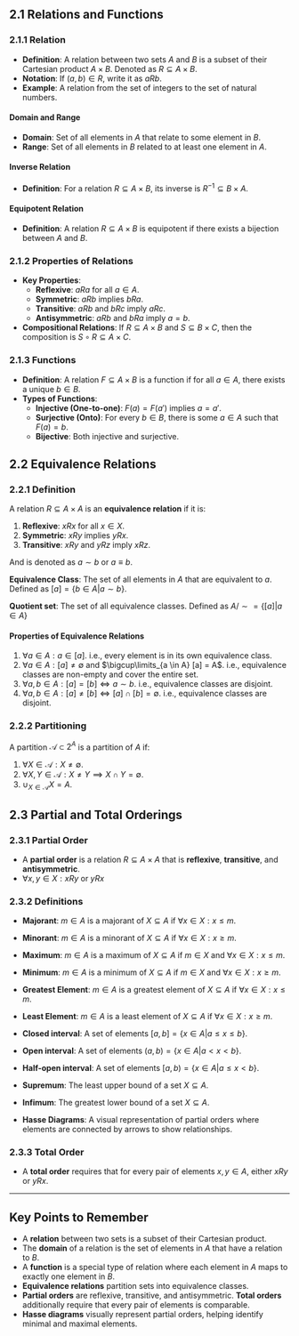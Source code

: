 ## 2.1 Relations and Functions
### 2.1.1 Relation
- **Definition**: A relation between two sets $A$ and $B$ is a subset of their Cartesian product $A \times B$. Denoted as $R \subseteq A \times B$.
- **Notation**: If $(a, b) \in R$, write it as $a R b$.
- **Example**: A relation from the set of integers to the set of natural numbers.

#### Domain and Range
- **Domain**: Set of all elements in $A$ that relate to some element in $B$.
- **Range**: Set of all elements in $B$ related to at least one element in $A$.

#### Inverse Relation
- **Definition**: For a relation $R \subseteq A \times B$, its inverse is $R^{-1} \subseteq B \times A$.

#### Equipotent Relation
- **Definition**: A relation $R \subseteq A \times B$ is equipotent if there exists a bijection between $A$ and $B$.

### 2.1.2 Properties of Relations
- **Key Properties**:
  - **Reflexive**: $aRa$ for all $a \in A$.
  - **Symmetric**: $aRb$ implies $bRa$.
  - **Transitive**: $aRb$ and $bRc$ imply $aRc$.
  - **Antisymmetric**: $aRb$ and $bRa$ imply $a = b$.
- **Compositional Relations**: If $R \subseteq A \times B$ and $S \subseteq B \times C$, then the composition is $S \circ R \subseteq A \times C$.
### 2.1.3 Functions
- **Definition**: A relation $F \subseteq A \times B$ is a function if for all $a \in A$, there exists a unique $b \in B$.
- **Types of Functions**:
  - **Injective (One-to-one)**: $F(a) = F(a')$ implies $a = a'$.
  - **Surjective (Onto)**: For every $b \in B$, there is some $a \in A$ such that $F(a) = b$.
  - **Bijective**: Both injective and surjective.

## 2.2 Equivalence Relations
### 2.2.1 Definition
A relation $R \subseteq A \times A$ is an **equivalence relation** if it is:
1. **Reflexive**: $x R x$ for all $x \in X$.
2. **Symmetric**: $x R y$ implies $y R x$.
3. **Transitive**: $x R y$ and $y R z$ imply $x R z$.

And is denoted as $a \sim b$ or $a \equiv b$.

**Equivalence Class**: The set of all elements in $A$ that are equivalent to $a$. Defined as $[a] = \{b \in A | a \sim b\}$.

**Quotient set**: The set of all equivalence classes. Defined as $A / \sim = \{[a] | a \in A\}$

#### Properties of Equivalence Relations
1) $\forall a \in A: a \in [a]$. 
    i.e., every element is in its own equivalence class.
2) $\forall a \in A: [a] \neq \emptyset$ and $\bigcup\limits_{a \in A} [a] = A$.
    i.e., equivalence classes are non-empty and cover the entire set.
3) $\forall a,b \in A: [a] = [b] \iff a \sim b$.
    i.e., equivalence classes are disjoint.
4) $\forall a,b \in A: [a] \neq [b] \iff [a] \cap [b] = \emptyset$.
    i.e., equivalence classes are disjoint.

### 2.2.2 Partitioning
A partition $\mathscr{A} \subset 2^A$ is a partition of $A$ if:
1) $\forall X \in \mathscr{A}: X \neq \emptyset$.
2) $\forall X, Y \in \mathscr{A}: X \neq Y \implies X \cap Y = \emptyset$.
3) $\cup_{X \in \mathscr{A}} X = A$.

## 2.3 Partial and Total Orderings
### 2.3.1 Partial Order
- A **partial order** is a relation $R \subseteq A \times A$ that is **reflexive**, **transitive**, and **antisymmetric**.
- $\forall x,y \in X: xRy \text{ or } yRx$ 

### 2.3.2 Definitions
- **Majorant**: $m \in A$ is a majorant of $X \subseteq A$ if $\forall x \in X: x \leq m$.
- **Minorant**: $m \in A$ is a minorant of $X \subseteq A$ if $\forall x \in X: x \geq m$.
- **Maximum**: $m \in A$ is a maximum of $X \subseteq A$ if $m \in X$ and $\forall x \in X: x \leq m$.
- **Minimum**: $m \in A$ is a minimum of $X \subseteq A$ if $m \in X$ and $\forall x \in X: x \geq m$.
- **Greatest Element**: $m \in A$ is a greatest element of $X \subseteq A$ if $\forall x \in X: x \leq m$.
- **Least Element**: $m \in A$ is a least element of $X \subseteq A$ if $\forall x \in X: x \geq m$.

- **Closed interval**: A set of elements $[a, b] = \{x \in A | a \leq x \leq b\}$.
- **Open interval**: A set of elements $(a, b) = \{x \in A | a < x < b\}$.
- **Half-open interval**: A set of elements $[a, b) = \{x \in A | a \leq x < b\}$.

- **Supremum**: The least upper bound of a set $X \subseteq A$.
- **Infimum**: The greatest lower bound of a set $X \subseteq A$.

- **Hasse Diagrams**: A visual representation of partial orders where elements are connected by arrows to show relationships.

### 2.3.3 Total Order
- A **total order** requires that for every pair of elements $x, y \in A$, either $x R y$ or $y R x$.

---

## Key Points to Remember

- A **relation** between two sets is a subset of their Cartesian product.
- The **domain** of a relation is the set of elements in $A$ that have a relation to $B$.
- A **function** is a special type of relation where each element in $A$ maps to exactly one element in $B$.
- **Equivalence relations** partition sets into equivalence classes.
- **Partial orders** are reflexive, transitive, and antisymmetric. **Total orders** additionally require that every pair of elements is comparable.
- **Hasse diagrams** visually represent partial orders, helping identify minimal and maximal elements.